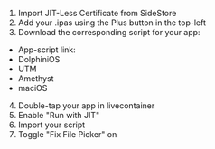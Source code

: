 1. Import JIT-Less Certificate from SideStore
2. Add your .ipas using the Plus button in the top-left
3. Download the corresponding script for your app:
- App-script link:
- DolphiniOS
- UTM
- Amethyst
- maciOS
4. Double-tap your app in livecontainer
5. Enable "Run with JIT"
6. Import your script
7. Toggle "Fix File Picker" on
